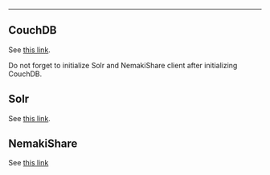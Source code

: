 ---

## CouchDB
See [this link](https://github.com/NemakiWare/NemakiWare/wiki/Dump-or--load-with-CouchDB#interactive-setup).

Do not forget to initialize Solr and NemakiShare client after initializing CouchDB.

## Solr
See [this link](https://github.com/NemakiWare/NemakiWare/wiki/Administration-of-search-engine#initialization-and-reindex).

## NemakiShare
See [this link](https://github.com/NemakiWare/NemakiWare/wiki/Administration-of-client#initializing-the-stored-change-log)